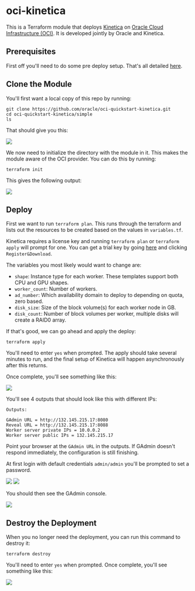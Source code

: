 # oci-kinetica
This is a Terraform module that deploys [Kinetica](https://www.kinetica.com/) on [Oracle Cloud Infrastructure (OCI)](https://cloud.oracle.com/en_US/cloud-infrastructure).  It is developed jointly by Oracle and Kinetica.

## Prerequisites
First off you'll need to do some pre deploy setup.  That's all detailed [here](https://github.com/oracle/oci-quickstart-prerequisites).

## Clone the Module
You'll first want a local copy of this repo by running:

```
git clone https://github.com/oracle/oci-quickstart-kinetica.git
cd oci-quickstart-kinetica/simple
ls
```
That should give you this:

![](./images/01-git_clone.png)

We now need to initialize the directory with the module in it.  This makes the module aware of the OCI provider.  You can do this by running:

```
terraform init
```
This gives the following output:

![](./images/02-terraform_init.png)

## Deploy

First we want to run `terraform plan`. This runs through the terraform and lists
out the resources to be created based on the values in `variables.tf`.

Kinetica requires a license key and running `terraform plan` or `terraform apply`
will prompt for one. You can get a trial key by going [here](https://www.kinetica.com/trial/)
and clicking `Register&Download`.

The variables you most likely would want to change are:

- `shape`: Instance type for each worker. These templates support both CPU and GPU shapes.
- `worker_count`: Number of workers.
- `ad_number`: Which availability domain to deploy to depending on quota, zero based.
- `disk_size`: Size of the block volume(s) for each worker node in GB.
- `disk_count`: Number of block volumes per worker, multiple disks will create a RAID0 array.


If that's good, we can go ahead and apply the deploy:

```
terraform apply
```

You'll need to enter `yes` when prompted.  The apply should take several minutes
to run, and the final setup of Kinetica will happen asynchronously after this returns.

Once complete, you'll see something like this:

![](./images/04-terraform_apply.png)

You'll see 4 outputs that should look like this with different IPs:
```
Outputs:

GAdmin URL = http://132.145.215.17:8080
Reveal URL = http://132.145.215.17:8088
Worker server private IPs = 10.0.0.2
Worker server public IPs = 132.145.215.17
```

Point your browser at the `GAdmin URL` in the outputs. If GAdmin doesn't respond
immediately, the configuration is still finishing.

At first login with default credentials `admin/admin` you'll be prompted to set a password.

![](./images/06-login.png)
![](./images/07-pw_change.png)

You should then see the GAdmin console.

![](./images/08-gadmin.png)

## Destroy the Deployment
When you no longer need the deployment, you can run this command to destroy it:

```
terraform destroy
```

You'll need to enter `yes` when prompted.  Once complete, you'll see something like this:

![](./images/05-terraform_destroy.png)
